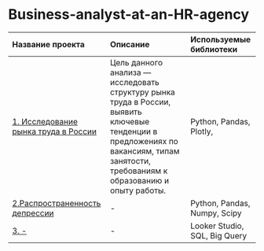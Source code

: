 # Business-analyst-at-an-HR-agency

| Название проекта | Описание |Используемые библиотеки|
| :-------------------- | :--------------------- |:---------------------------|
| [1. Исследование рынка труда в России](https://github.com/GusevaAnna/Business-analyst-at-an-HR-agency/tree/main/1) | Цель данного анализа — исследовать структуру рынка труда в России, выявить ключевые тенденции в предложениях по вакансиям, типам занятости, требованиям к образованию и опыту работы.|Python, Pandas, Plotly, |
| [2.Распространенность депрессии](_) | -|Python, Pandas,  Numpy, Scipy|
| [3. -](-) | - |Looker Studio, SQL, Big Query|
